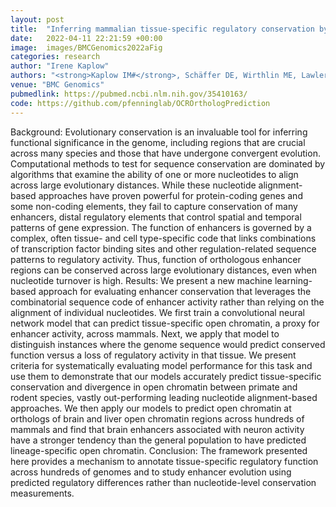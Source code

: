 ```yaml
---
layout: post
title:  "Inferring mammalian tissue-specific regulatory conservation by predicting tissue-specific differences in open chromatin"
date:   2022-04-11 22:21:59 +00:00
image:  images/BMCGenomics2022aFig
categories: research
author: "Irene Kaplow"
authors: "<strong>Kaplow IM#</strong>, Schäffer DE, Wirthlin ME, Lawler AJ, Brown AR, Kleyman M, Pfenning AR#"
venue: "BMC Genomics"
pubmedlink: https://pubmed.ncbi.nlm.nih.gov/35410163/
code: https://github.com/pfenninglab/OCROrthologPrediction
---
```

Background: Evolutionary conservation is an invaluable tool for inferring functional significance in the genome, including regions that are crucial across many species and those that have undergone convergent evolution. Computational methods to test for sequence conservation are dominated by algorithms that examine the ability of one or more nucleotides to align across large evolutionary distances. While these nucleotide alignment-based approaches have proven powerful for protein-coding genes and some non-coding elements, they fail to capture conservation of many enhancers, distal regulatory elements that control spatial and temporal patterns of gene expression. The function of enhancers is governed by a complex, often tissue- and cell type-specific code that links combinations of transcription factor binding sites and other regulation-related sequence patterns to regulatory activity. Thus, function of orthologous enhancer regions can be conserved across large evolutionary distances, even when nucleotide turnover is high.  Results: We present a new machine learning-based approach for evaluating enhancer conservation that leverages the combinatorial sequence code of enhancer activity rather than relying on the alignment of individual nucleotides. We first train a convolutional neural network model that can predict tissue-specific open chromatin, a proxy for enhancer activity, across mammals. Next, we apply that model to distinguish instances where the genome sequence would predict conserved function versus a loss of regulatory activity in that tissue. We present criteria for systematically evaluating model performance for this task and use them to demonstrate that our models accurately predict tissue-specific conservation and divergence in open chromatin between primate and rodent species, vastly out-performing leading nucleotide alignment-based approaches. We then apply our models to predict open chromatin at orthologs of brain and liver open chromatin regions across hundreds of mammals and find that brain enhancers associated with neuron activity have a stronger tendency than the general population to have predicted lineage-specific open chromatin.  Conclusion: The framework presented here provides a mechanism to annotate tissue-specific regulatory function across hundreds of genomes and to study enhancer evolution using predicted regulatory differences rather than nucleotide-level conservation measurements.